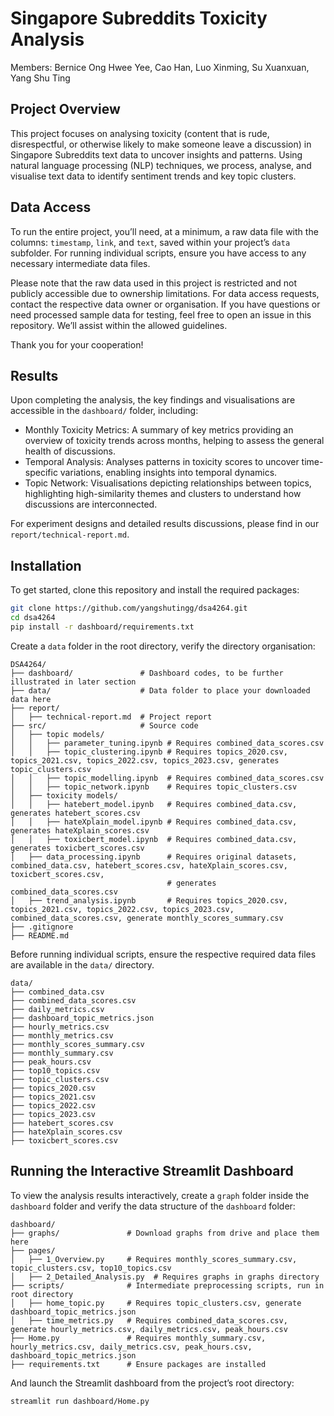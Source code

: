 # Singapore Subreddits Toxicity Analysis  
Members: Bernice Ong Hwee Yee, Cao Han, Luo Xinming, Su Xuanxuan, Yang Shu Ting

## Project Overview
This project focuses on analysing toxicity (content that is rude, disrespectful, or otherwise likely to make someone leave a discussion) in Singapore Subreddits text data to uncover insights and patterns. Using natural language processing (NLP) techniques, we process, analyse, and visualise text data to identify sentiment trends and key topic clusters.

## Data Access
To run the entire project, you’ll need, at a minimum, a raw data file with the columns: `timestamp`, `link`, and `text`, saved within your project’s `data` subfolder. For running individual scripts, ensure you have access to any necessary intermediate data files.

Please note that the raw data used in this project is restricted and not publicly accessible due to ownership limitations. For data access requests, contact the respective data owner or organisation. If you have questions or need processed sample data for testing, feel free to open an issue in this repository. We’ll assist within the allowed guidelines.

Thank you for your cooperation!

## Results
Upon completing the analysis, the key findings and visualisations are accessible in the `dashboard/` folder, including:

- Monthly Toxicity Metrics: A summary of key metrics providing an overview of toxicity trends across months, helping to assess the general health of discussions.
- Temporal Analysis: Analyses patterns in toxicity scores to uncover time-specific variations, enabling insights into temporal dynamics.
- Topic Network: Visualisations depicting relationships between topics, highlighting high-similarity themes and clusters to understand how discussions are interconnected.

For experiment designs and detailed results discussions, please find in our `report/technical-report.md`.

## Installation
To get started, clone this repository and install the required packages:

```bash
git clone https://github.com/yangshutingg/dsa4264.git
cd dsa4264
pip install -r dashboard/requirements.txt
```
Create a `data` folder in the root directory, verify the directory organisation:

```plaintext
DSA4264/
├── dashboard/               # Dashboard codes, to be further illustrated in later section
├── data/                    # Data folder to place your downloaded data here
├── report/                  
│   ├── technical-report.md  # Project report
├── src/                     # Source code 
│   ├── topic models/
│   │   ├── parameter_tuning.ipynb # Requires combined_data_scores.csv
│   │   ├── topic_clustering.ipynb # Requires topics_2020.csv, topics_2021.csv, topics_2022.csv, topics_2023.csv, generates topic_clusters.csv
│   │   ├── topic_modelling.ipynb  # Requires combined_data_scores.csv
│   │   ├── topic_network.ipynb    # Requires topic_clusters.csv
│   ├── toxicity models/
│   │   ├── hatebert_model.ipynb   # Requires combined_data.csv, generates hatebert_scores.csv
│   │   ├── hateXplain_model.ipynb # Requires combined_data.csv, generates hateXplain_scores.csv
│   │   ├── toxicbert_model.ipynb  # Requires combined_data.csv, generates toxicbert_scores.csv
│   ├── data_processing.ipynb      # Requires original datasets, combined_data.csv, hatebert_scores.csv, hateXplain_scores.csv, toxicbert_scores.csv,
                                   # generates combined_data_scores.csv
│   ├── trend_analysis.ipynb       # Requires topics_2020.csv, topics_2021.csv, topics_2022.csv, topics_2023.csv, combined_data_scores.csv, generate monthly_scores_summary.csv
├── .gitignore              
├── README.md                
```
Before running individual scripts, ensure the respective required data files are available in the `data/` directory.

```plaintext
data/
├── combined_data.csv
├── combined_data_scores.csv
├── daily_metrics.csv
├── dashboard_topic_metrics.json
├── hourly_metrics.csv
├── monthly_metrics.csv
├── monthly_scores_summary.csv
├── monthly_summary.csv
├── peak_hours.csv
├── top10_topics.csv
├── topic_clusters.csv
├── topics_2020.csv
├── topics_2021.csv
├── topics_2022.csv
├── topics_2023.csv
├── hatebert_scores.csv
├── hateXplain_scores.csv
├── toxicbert_scores.csv
```
## Running the Interactive Streamlit Dashboard

To view the analysis results interactively, create a `graph` folder inside the `dashboard` folder and verify the data structure of the `dashboard` folder:

```plaintext
dashboard/
├── graphs/               # Download graphs from drive and place them here
├── pages/                
│   ├── 1_Overview.py     # Requires monthly_scores_summary.csv, topic_clusters.csv, top10_topics.csv
│   ├── 2_Detailed_Analysis.py  # Requires graphs in graphs directory
├── scripts/              # Intermediate preprocessing scripts, run in root directory
│   ├── home_topic.py     # Requires topic_clusters.csv, generate dashboard_topic_metrics.json
│   ├── time_metrics.py   # Requires combined_data_scores.csv, generate hourly_metrics.csv, daily_metrics.csv, peak_hours.csv
├── Home.py               # Requires monthly_summary.csv, hourly_metrics.csv, daily_metrics.csv, peak_hours.csv, dashboard_topic_metrics.json
├── requirements.txt      # Ensure packages are installed
```

And launch the Streamlit dashboard from the project’s root directory:

```bash
streamlit run dashboard/Home.py
```
